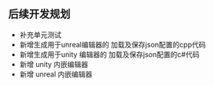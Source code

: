 ## 后续开发规划

* 补充单元测试
* 新增生成用于unreal编辑器的 加载及保存json配置的cpp代码
* 新增生成用于unity 编辑器的 加载及保存json配置的c#代码
* 新增 unity 内嵌编辑器
* 新增 unreal 内嵌编辑器

